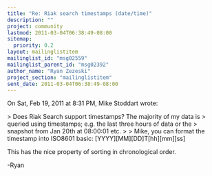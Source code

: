 ```yaml
---
title: "Re: Riak search timestamps (date/time)"
description: ""
project: community
lastmod: 2011-03-04T06:38:49-08:00
sitemap:
  priority: 0.2
layout: mailinglistitem
mailinglist_id: "msg02559"
mailinglist_parent_id: "msg02392"
author_name: "Ryan Zezeski"
project_section: "mailinglistitem"
sent_date: 2011-03-04T06:38:49-08:00
---
```



On Sat, Feb 19, 2011 at 8:31 PM, Mike Stoddart  wrote:

&gt; Does Riak Search support timestamps? The majority of my data is
&gt; queried using timestamps; e.g. the last three hours of data or the
&gt; snapshot from Jan 20th at 08:00:01 etc.
&gt;
&gt;
Mike, you can format the timestamp into ISO8601 basic:
[YYYY][MM][DD]T[hh][mm][ss]

This has the nice property of sorting in chronological order.

-Ryan
